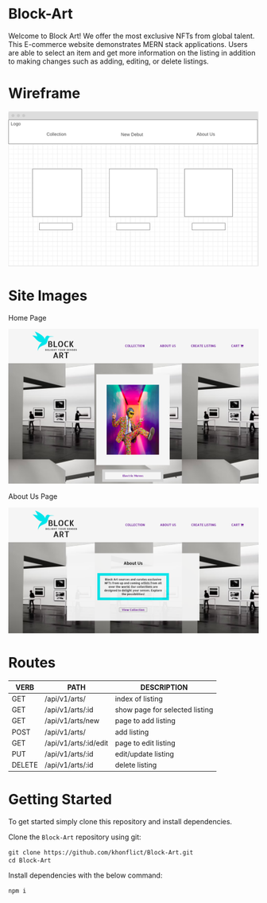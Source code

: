 # Block-Art
Welcome to Block Art! We offer the most exclusive NFTs from global talent. This E-commerce website demonstrates MERN stack applications. Users are able to select an item and get more information on the listing in addition to making changes such as adding, editing, or delete listings.

# Wireframe
![wireframe](https://github.com/khonflict/Block-Art/blob/main/public/images/blockArtWireframe.png)

# Site Images
Home Page

![wireframe](https://github.com/khonflict/Block-Art/blob/main/public/images/blockArtSiteImage1.png)

About Us Page

![wireframe](https://github.com/khonflict/Block-Art/blob/main/public/images/blockArtSiteImage2.png)


# Routes

VERB 		 | 		  PATH 		 |  	 DESCRIPTION
------------ | ------------- | -------------------
GET | /api/v1/arts/ | index of listing |
GET | /api/v1/arts/:id | show page for selected listing |
GET | /api/v1/arts/new | page to add listing |
POST | /api/v1/arts/ | add listing |
GET | /api/v1/arts/:id/edit | page to edit listing |
PUT | /api/v1/arts/:id | edit/update listing |
DELETE | /api/v1/arts/:id | delete listing |

# Getting Started

To get started simply clone this repository and install dependencies.

Clone the `Block-Art` repository using git: 
```
git clone https://github.com/khonflict/Block-Art.git
cd Block-Art
```

Install dependencies with the below command: 
```
npm i
```


